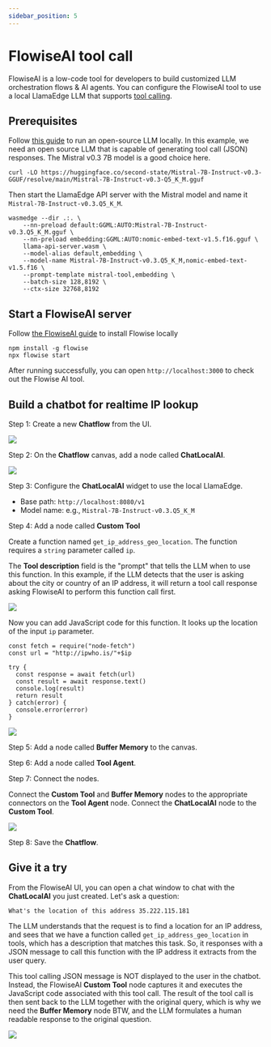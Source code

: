 ```yaml
---
sidebar_position: 5
---
```


# FlowiseAI tool call

FlowiseAI is a low-code tool for developers to build customized LLM orchestration flows & AI agents. 
You can configure the FlowiseAI tool to use a local LlamaEdge LLM that supports [tool calling](https://github.com/LlamaEdge/LlamaEdge/blob/main/api-server/ToolUse.md).

## Prerequisites

Follow [this guide](intro.md) to run an open-source LLM locally.
In this example, we need an open source LLM that is capable of generating tool call (JSON) responses.
The Mistral v0.3 7B model is a good choice here.

```
curl -LO https://huggingface.co/second-state/Mistral-7B-Instruct-v0.3-GGUF/resolve/main/Mistral-7B-Instruct-v0.3-Q5_K_M.gguf
```

Then start the LlamaEdge API server with the Mistral model and name it `Mistral-7B-Instruct-v0.3.Q5_K_M`.

```
wasmedge --dir .:. \
    --nn-preload default:GGML:AUTO:Mistral-7B-Instruct-v0.3.Q5_K_M.gguf \
    --nn-preload embedding:GGML:AUTO:nomic-embed-text-v1.5.f16.gguf \
    llama-api-server.wasm \
    --model-alias default,embedding \
    --model-name Mistral-7B-Instruct-v0.3.Q5_K_M,nomic-embed-text-v1.5.f16 \
    --prompt-template mistral-tool,embedding \
    --batch-size 128,8192 \
    --ctx-size 32768,8192
```

## Start a FlowiseAI server

Follow [the FlowiseAI guide](https://docs.flowiseai.com/getting-started) to install Flowise locally

```
npm install -g flowise
npx flowise start
```

After running successfully, you can open `http://localhost:3000` to check out the Flowise AI tool.

## Build a chatbot for realtime IP lookup

Step 1: Create a new **Chatflow** from the UI.

![](flowise-tool-01.png)

Step 2: On the **Chatflow** canvas, add a node called **ChatLocalAI**.

![](flowise-tool-02.png)

Step 3: Configure the **ChatLocalAI** widget to use the local LlamaEdge.

* Base path: `http://localhost:8080/v1`
* Model name: e.g., `Mistral-7B-Instruct-v0.3.Q5_K_M`

Step 4: Add a node called **Custom Tool** 

Create a function named `get_ip_address_geo_location`. 
The function requires a `string` parameter called `ip`.

The **Tool description** field is the "prompt" that tells the LLM when to use this function. In this example,
if the LLM detects that the user is asking about the city or country of an IP address, it will
return a tool call response asking FlowiseAI to perform this function call first.

![](flowise-tool-03.png)

Now you can add JavaScript code for this function. It looks up the location of the input `ip` parameter.

```
const fetch = require("node-fetch")
const url = "http://ipwho.is/"+$ip

try {
  const response = await fetch(url)
  const result = await response.text()
  console.log(result)
  return result
} catch(error) {
  console.error(error)
}
```

![](flowise-tool-04.png)

Step 5: Add a node called **Buffer Memory** to the canvas.

Step 6: Add a node called **Tool Agent**.

Step 7: Connect the nodes.

Connect the **Custom Tool** and **Buffer Memory** nodes to the appropriate connectors on the 
**Tool Agent** node. Connect the **ChatLocalAI** node to the **Custom Tool**.

![](flowise-tool-05.png)

Step 8: Save the **Chatflow**.

## Give it a try

From the FlowiseAI UI, you can open a chat window to chat with the **ChatLocalAI** you just created. Let's
ask a question:

```
What's the location of this address 35.222.115.181
```

The LLM understands that the request is to find a location for an IP address, and sees that we have a function
called `get_ip_address_geo_location` in tools, which has a description that matches this task. 
So, it responses with a JSON message to call this function with
the IP address it extracts from the user query.

This tool calling JSON message is NOT displayed to the user in the chatbot. Instead, the FlowiseAI
**Custom Tool** node captures it and executes the JavaScript code associated with this tool call. The result of
the tool call is then sent back to the LLM together with the original query, 
which is why we need the **Buffer Memory** node BTW, 
and the LLM formulates a human readable response to the original question.

![](flowise-tool-06.png)

